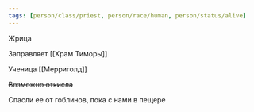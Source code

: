 ```yaml
---
tags: [person/class/priest, person/race/human, person/status/alive]
---
```


Жрица

Заправляет [[Храм Тиморы]]

Ученица [[Мерриголд]]

~~Возможно откисла~~

Спасли ее от гоблинов, пока с нами в пещере
